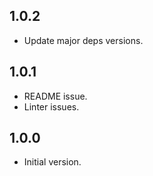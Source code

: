 ## 1.0.2

* Update major deps versions.

## 1.0.1

* README issue.
* Linter issues.

## 1.0.0

* Initial version.
